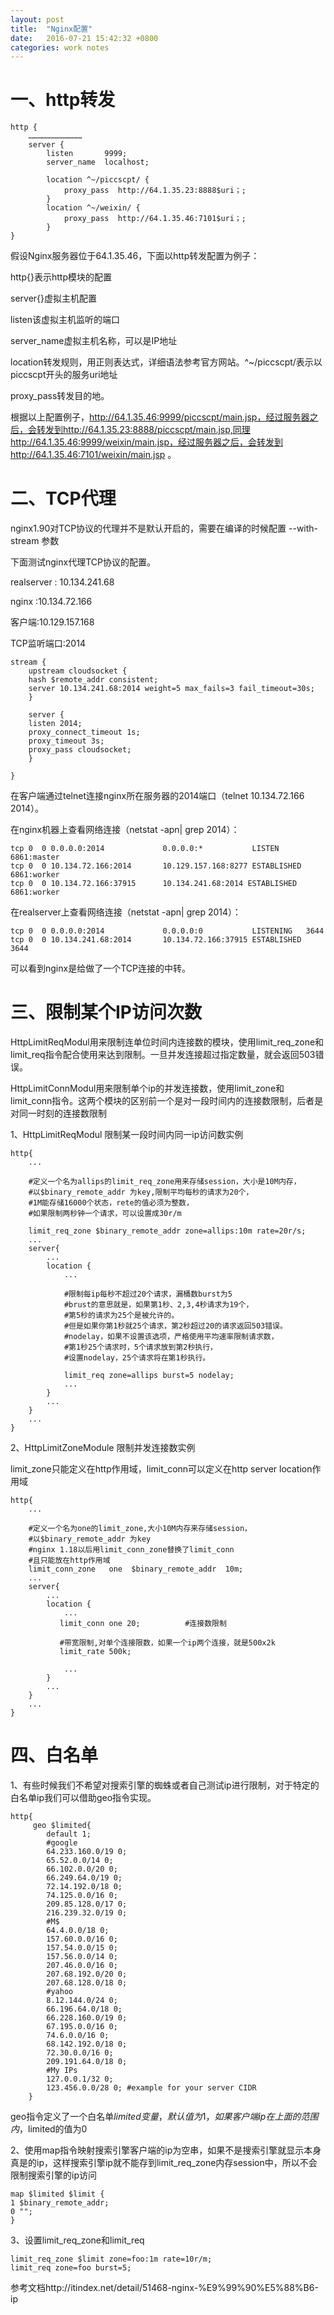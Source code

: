 ```yaml
---
layout: post
title:  "Nginx配置"
date:   2016-07-21 15:42:32 +0800
categories: work notes
---
```

#  一、http转发
```
http {
    ………………………………
    server {
        listen       9999;
        server_name  localhost;

        location ^~/piccscpt/ {
			proxy_pass  http://64.1.35.23:8888$uri；;
        }
        location ^~/weixin/ {
			proxy_pass  http://64.1.35.46:7101$uri；;
        }
}

```
假设Nginx服务器位于64.1.35.46，下面以http转发配置为例子：

http{}表示http模块的配置

server{}虚拟主机配置

listen该虚拟主机监听的端口

server_name虚拟主机名称，可以是IP地址

location转发规则，用正则表达式，详细语法参考官方网站。^~/piccscpt/表示以piccscpt开头的服务uri地址

proxy_pass转发目的地。

根据以上配置例子，http://64.1.35.46:9999/piccscpt/main.jsp，经过服务器之后，会转发到http://64.1.35.23:8888/piccscpt/main.jsp,同理http://64.1.35.46:9999/weixin/main.jsp，经过服务器之后，会转发到http://64.1.35.46:7101/weixin/main.jsp 。
# 二、TCP代理
nginx1.90对TCP协议的代理并不是默认开启的，需要在编译的时候配置 --with-stream 参数

下面测试nginx代理TCP协议的配置。

realserver : 10.134.241.68

nginx :10.134.72.166

客户端:10.129.157.168

TCP监听端口:2014
```
stream {
    upstream cloudsocket {
    hash $remote_addr consistent;
    server 10.134.241.68:2014 weight=5 max_fails=3 fail_timeout=30s;
    }

    server {
    listen 2014;
    proxy_connect_timeout 1s;
    proxy_timeout 3s;
    proxy_pass cloudsocket;
    }

}
```
在客户端通过telnet连接nginx所在服务器的2014端口（telnet 10.134.72.166 2014）。

在nginx机器上查看网络连接（netstat -apn| grep 2014）：
```
tcp 0  0 0.0.0.0:2014             0.0.0.0:*           LISTEN   6861:master
tcp 0  0 10.134.72.166:2014       10.129.157.168:8277 ESTABLISHED   6861:worker
tcp 0  0 10.134.72.166:37915      10.134.241.68:2014 ESTABLISHED   6861:worker
```
在realserver上查看网络连接（netstat -apn| grep 2014）：
```
tcp 0  0 0.0.0.0:2014             0.0.0.0:0           LISTENING   3644
tcp 0  0 10.134.241.68:2014       10.134.72.166:37915 ESTABLISHED   3644
```
可以看到nginx是给做了一个TCP连接的中转。
# 三、限制某个IP访问次数
HttpLimitReqModul用来限制连单位时间内连接数的模块，使用limit_req_zone和limit_req指令配合使用来达到限制。一旦并发连接超过指定数量，就会返回503错误。 

HttpLimitConnModul用来限制单个ip的并发连接数，使用limit_zone和limit_conn指令。这两个模块的区别前一个是对一段时间内的连接数限制，后者是对同一时刻的连接数限制

1、HttpLimitReqModul 限制某一段时间内同一ip访问数实例 
```
http{
    ...

    #定义一个名为allips的limit_req_zone用来存储session，大小是10M内存，
    #以$binary_remote_addr 为key,限制平均每秒的请求为20个，
    #1M能存储16000个状态，rete的值必须为整数，
    #如果限制两秒钟一个请求，可以设置成30r/m

    limit_req_zone $binary_remote_addr zone=allips:10m rate=20r/s;
    ...
    server{
        ...
        location {
            ...

            #限制每ip每秒不超过20个请求，漏桶数burst为5
            #brust的意思就是，如果第1秒、2,3,4秒请求为19个，
            #第5秒的请求为25个是被允许的。
            #但是如果你第1秒就25个请求，第2秒超过20的请求返回503错误。
            #nodelay，如果不设置该选项，严格使用平均速率限制请求数，
            #第1秒25个请求时，5个请求放到第2秒执行，
            #设置nodelay，25个请求将在第1秒执行。

            limit_req zone=allips burst=5 nodelay;
            ...
        }
        ...
    }
    ...
}
```
2、HttpLimitZoneModule 限制并发连接数实例 

limit_zone只能定义在http作用域，limit_conn可以定义在http server location作用域
```
http{
    ...

    #定义一个名为one的limit_zone,大小10M内存来存储session，
    #以$binary_remote_addr 为key
    #nginx 1.18以后用limit_conn_zone替换了limit_conn
    #且只能放在http作用域
    limit_conn_zone   one  $binary_remote_addr  10m;  
    ...
    server{
        ...
        location {
            ...
           limit_conn one 20;          #连接数限制

           #带宽限制,对单个连接限数，如果一个ip两个连接，就是500x2k
           limit_rate 500k;            

            ...
        }
        ...
    }
    ...
}
```
# 四、白名单
1、有些时候我们不希望对搜索引擎的蜘蛛或者自己测试ip进行限制，对于特定的白名单ip我们可以借助geo指令实现。 
```
http{
     geo $limited{
        default 1;
        #google 
        64.233.160.0/19 0;
        65.52.0.0/14 0;
        66.102.0.0/20 0;
        66.249.64.0/19 0;
        72.14.192.0/18 0;
        74.125.0.0/16 0;
        209.85.128.0/17 0;
        216.239.32.0/19 0;
        #M$
        64.4.0.0/18 0;
        157.60.0.0/16 0;
        157.54.0.0/15 0;
        157.56.0.0/14 0;
        207.46.0.0/16 0;
        207.68.192.0/20 0;
        207.68.128.0/18 0;
        #yahoo
        8.12.144.0/24 0;
        66.196.64.0/18 0;
        66.228.160.0/19 0;
        67.195.0.0/16 0;
        74.6.0.0/16 0;
        68.142.192.0/18 0;
        72.30.0.0/16 0;
        209.191.64.0/18 0;
        #My IPs
        127.0.0.1/32 0;
        123.456.0.0/28 0; #example for your server CIDR
    }
```
geo指令定义了一个白名单$limited变量，默认值为1，如果客户端ip在上面的范围内，$limited的值为0 

2、使用map指令映射搜索引擎客户端的ip为空串，如果不是搜索引擎就显示本身真是的ip，这样搜索引擎ip就不能存到limit_req_zone内存session中，所以不会限制搜索引擎的ip访问 
```
map $limited $limit {
1 $binary_remote_addr;
0 "";
}
```
3、设置limit_req_zone和limit_req 
```
limit_req_zone $limit zone=foo:1m rate=10r/m;
limit_req zone=foo burst=5;
```
参考文档http://itindex.net/detail/51468-nginx-%E9%99%90%E5%88%B6-ip